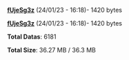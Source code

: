 [**fUjeSg3z**](/data/fUjeSg3z.txt) (24/01/23 - 16:18)- 1420 bytes

[**fUjeSg3z**](/data/fUjeSg3z.txt) (24/01/23 - 16:18)- 1420 bytes

**Total Datas**: 6181

**Total Size**: 36.27 MB / 36.3 MB